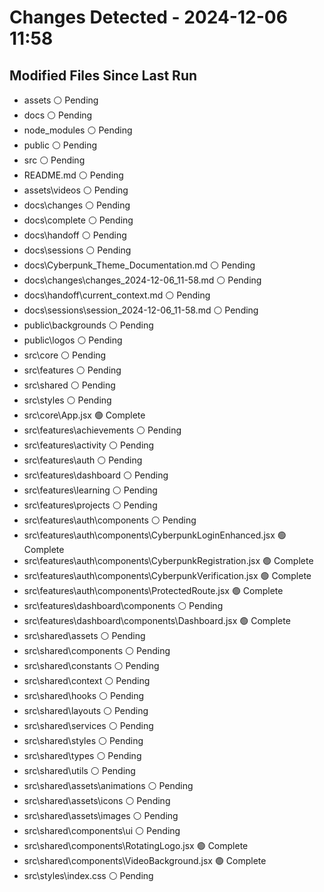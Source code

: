 # Changes Detected - 2024-12-06 11:58

## Modified Files Since Last Run

- assets ⚪ Pending
- docs ⚪ Pending
- node_modules ⚪ Pending
- public ⚪ Pending
- src ⚪ Pending
- README.md ⚪ Pending
- assets\videos ⚪ Pending
- docs\changes ⚪ Pending
- docs\complete ⚪ Pending
- docs\handoff ⚪ Pending
- docs\sessions ⚪ Pending
- docs\Cyberpunk_Theme_Documentation.md ⚪ Pending
- docs\changes\changes_2024-12-06_11-58.md ⚪ Pending
- docs\handoff\current_context.md ⚪ Pending
- docs\sessions\session_2024-12-06_11-58.md ⚪ Pending
- public\backgrounds ⚪ Pending
- public\logos ⚪ Pending
- src\core ⚪ Pending
- src\features ⚪ Pending
- src\shared ⚪ Pending
- src\styles ⚪ Pending
- src\core\App.jsx 🟢 Complete
- src\features\achievements ⚪ Pending
- src\features\activity ⚪ Pending
- src\features\auth ⚪ Pending
- src\features\dashboard ⚪ Pending
- src\features\learning ⚪ Pending
- src\features\projects ⚪ Pending
- src\features\auth\components ⚪ Pending
- src\features\auth\components\CyberpunkLoginEnhanced.jsx 🟢 Complete
- src\features\auth\components\CyberpunkRegistration.jsx 🟢 Complete
- src\features\auth\components\CyberpunkVerification.jsx 🟢 Complete
- src\features\auth\components\ProtectedRoute.jsx 🟢 Complete
- src\features\dashboard\components ⚪ Pending
- src\features\dashboard\components\Dashboard.jsx 🟢 Complete
- src\shared\assets ⚪ Pending
- src\shared\components ⚪ Pending
- src\shared\constants ⚪ Pending
- src\shared\context ⚪ Pending
- src\shared\hooks ⚪ Pending
- src\shared\layouts ⚪ Pending
- src\shared\services ⚪ Pending
- src\shared\styles ⚪ Pending
- src\shared\types ⚪ Pending
- src\shared\utils ⚪ Pending
- src\shared\assets\animations ⚪ Pending
- src\shared\assets\icons ⚪ Pending
- src\shared\assets\images ⚪ Pending
- src\shared\components\ui ⚪ Pending
- src\shared\components\RotatingLogo.jsx 🟢 Complete
- src\shared\components\VideoBackground.jsx 🟢 Complete
- src\styles\index.css ⚪ Pending
